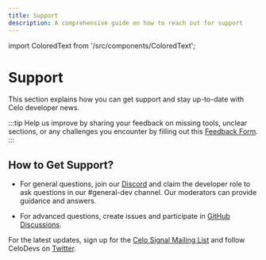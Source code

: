 ```yaml
---
title: Support
description: A comprehensive guide on how to reach out for support
---
```


import ColoredText from '/src/components/ColoredText';

# Support

This section explains how you can get support and stay up-to-date with Celo developer news.

:::tip
Help us improve by sharing your feedback on missing tools, unclear sections, or any challenges you encounter by filling out this [Feedback Form](https://forms.gle/14t1bhQyGDm7YQNG8).
:::

## How to Get Support?

- For general questions, join our <ColoredText>[Discord](https://discord.com/invite/celo)</ColoredText> and claim the developer role to ask questions in our #general-dev channel. Our moderators can provide guidance and answers.

- For advanced questions, create issues and participate in <ColoredText>[GitHub Discussions](https://github.com/orgs/celo-org/discussions)</ColoredText>.

For the latest updates, sign up for the <ColoredText>[Celo Signal Mailing List](https://share.hsforms.com/1Qrhush1vSA2WIamd_yL4ow53n4j)</ColoredText> and follow CeloDevs on <ColoredText>[Twitter](https://x.com/CeloDevs)</ColoredText>.